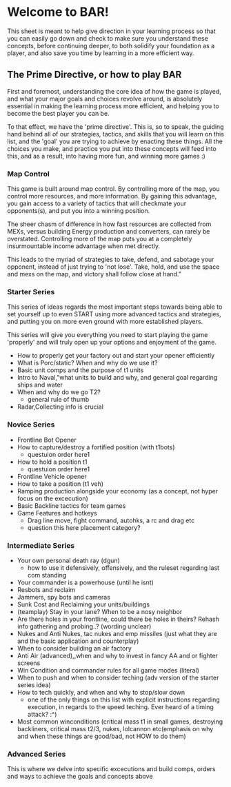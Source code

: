 
# Welcome to BAR! 
This sheet is meant to help give direction in your learning process so that you can easily go down and check to make sure you understand these concepts, before continuing deeper, to both solidify your foundation as a player, and also save you time by learning in a more efficient way.

## The Prime Directive, or how to play BAR
First and foremost, understanding the core idea of how the game is played, and what your major goals and choices revolve around, is absolutely essential in making the learning process more efficient, and helping you to become the best player you can be.

To that effect, we have the 'prime directive'. This is, so to speak, the guiding hand behind all of our strategies, tactics, and skills that you will learn on this list, and the 'goal' you are trying to achieve by enacting these things. All the choices you make, and practice you put into these concepts will feed into this, and as a result, into having more fun, and winning more games :)

### Map Control
This game is built around map control. By controlling more of the map, you control more resources, and more information. By gaining this advantage, you gain access to a variety of tactics that will checkmate your opponents(s), and put you into a winning position. 

The sheer chasm of difference in how fast resources are collected from MEXs, versus building Energy production and converters, can rarely be overstated. Controlling more of the map puts you at a completely insurmountable income advantage when met directly. 

This leads to the myriad of strategies to take, defend, and sabotage your opponent, instead of just trying to 'not lose'. Take, hold, and use the space and mexs on the map, and victory shall follow close at hand."

### Starter Series
This series of ideas regards the most important steps towards being able to set yourself up to even START using more advanced tactics and strategies, and putting you on more even ground with more established players.

This series will give you everything you need to start playing the game 'properly' and will truly open up your options and enjoyment of the game.

- How to properly get your factory out and start your opener efficiently
- What is Porc/static? When and why do we use it?
- Basic unit comps and the purpose of t1 units
- Intro to Naval,"what units to build and why, and general goal regarding ships and water
- When and why do we go T2?
  - general rule of thumb
- Radar,Collecting info is crucial

### Novice Series

- Frontline Bot Opener
- How to capture/destroy a fortified position (with t1bots)
  - questuion order here1
- How to hold a position t1
  - questuion order here1
- Frontline Vehicle opener
- How to take a position (t1 veh)
- Ramping production alongside your economy (as a concept, not hyper focus on the excecution)
- Basic Backline tactics for team games
- Game Features and hotkeys
  - Drag line move, fight command, autohks, a rc and drag etc
  - question this here placement category?

### Intermediate Series

- Your own personal death ray (dgun)
  - how to use it defensively, offensively, and the ruleset regarding last com standing
- Your commander is a powerhouse (until he isnt)
- Resbots and reclaim
- Jammers, spy bots and cameras
- Sunk Cost and Reclaiming your units/buildings
- (teamplay) Stay in your lane? When to be a nosy neighbor
- Are there holes in your frontline, could there be holes in theirs? Rehash info gathering and probing..? (wording unclear)
- Nukes and Anti Nukes, tac nukes and emp missiles (just what they are and the basic application and counterplay)
- When to consider building an air factory
- Anti Air (advanced),,when and why to invest in fancy AA and or fighter screens
- Win Condition and commander rules for all game modes (literal)
- When to push and when to consider teching (adv version of the starter series idea)
- How to tech quickly, and when and why to stop/slow down
  - one of the only things on this list with explicit instructions regarding execution, in regards to the speed teching. Ever heard of a timing attack? :^)
- Most common winconditions (critical mass t1 in small games, destroying backliners, critical mass t2/3, nukes, lolcannon etc(emphasis on why and when these things are good/bad, not HOW to do them)

### Advanced Series
This is where we delve into specific excecutions and build comps, orders and ways to achieve the goals and concepts above